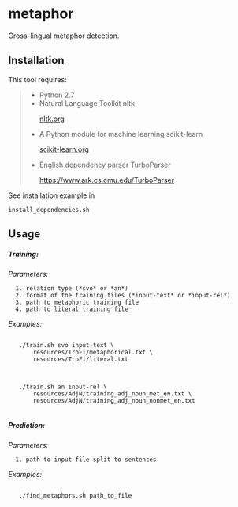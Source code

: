 metaphor
========

Cross-lingual metaphor detection.


Installation
-------
  
  This tool requires:
  <blockquote>
  <ul>
  <li>
    Python 2.7
  </li> 
  <li>
    Natural Language Toolkit nltk <p><a href="nltk.org">nltk.org</a></p>
  </li> 
  <li>
    A Python module for machine learning scikit-learn <p><a href="scikit-learn.org">scikit-learn.org</a></p>
  </li> 
  <li>
    English dependency parser TurboParser <p><a href="https://www.ark.cs.cmu.edu/TurboParser">https://www.ark.cs.cmu.edu/TurboParser</a></p>
  </li> 
  </ul>
  </blockquote>
  See installation example in <p><code>install_dependencies.sh</code>


Usage
-------

##### Training: 
   *Parameters:*

      1. relation type (*svo* or *an*)
      2. format of the training files (*input-text* or *input-rel*)
      3. path to metaphoric training file
      4. path to literal training file


   *Examples:*

   <p><code>
   ./train.sh svo input-text \
       resources/TroFi/metaphorical.txt \
       resources/TroFi/literal.txt
   </code>

   <p><code>
   ./train.sh an input-rel \
       resources/AdjN/training_adj_noun_met_en.txt \
       resources/AdjN/training_adj_noun_nonmet_en.txt
  </code>

##### Prediction: 
   *Parameters:*

      1. path to input file split to sentences

   *Examples:*

   <p><code>
   ./find_metaphors.sh path_to_file                       
   </code>

